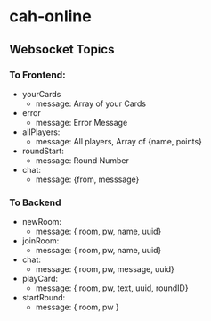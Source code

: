 # cah-online

## Websocket Topics

### To Frontend: 

- yourCards
    - message: Array of your Cards
- error 
    - message: Error Message
- allPlayers:
    - message: All players, Array of {name, points}
- roundStart: 
    - message: Round Number
- chat: 
    - message: {from, messsage}

### To Backend

- newRoom:
    - message: { room, pw, name, uuid}
- joinRoom: 
    - message: { room, pw, name, uuid}
- chat: 
    - message: { room, pw, message, uuid}
- playCard:
    - message: { room, pw, text, uuid, roundID}
- startRound: 
    - message: { room, pw }